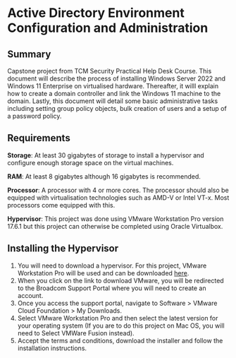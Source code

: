 # Active Directory Environment Configuration and Administration

## Summary
Capstone project from TCM Security Practical Help Desk Course. This document will describe the process of installing Windows Server 2022 and Windows 11 Enterprise on virtualised hardware. Thereafter, it willl explain how to create a domain controller and link the Windows 11 machine to the domain. Lastly, this document will detail some basic administrative tasks including setting group policy objects, bulk creation of users and a setup of a password policy.

## Requirements

**Storage**: At least 30 gigabytes of storage to install a hypervisor and configure enough storage space on the virtual machines.

**RAM**: At least 8 gigabytes although 16 gigabytes is recommended.

**Processor**: A processor with 4 or more cores. The processor should also be equipped with virtualisation technologies such as AMD-V or Intel VT-x. Most processors come equipped with this.

**Hypervisor**: This project was done using VMware Workstation Pro version 17.6.1 but this project can otherwise be completed using Oracle Virtualbox.

## Installing the Hypervisor

1) You will need to download a hypervisor. For this project, VMware Workstation Pro will be used and can be downloaded [here](https://www.vmware.com/products/desktop-hypervisor/workstation-and-fusion).
2) When you click on the link to download VMware, you will be redirected to the Broadcom Support Portal where you will need to create an account.
3) Once you access the support portal, navigate to Software > VMware Cloud Foundation > My Downloads.
4) Select VMware Workstation Pro and then select the latest version for your operating system (If you are to do this project on Mac OS, you will need to Select VMWare Fusion instead).
5) Accept the terms and conditions, download the installer and follow the installation instructions.